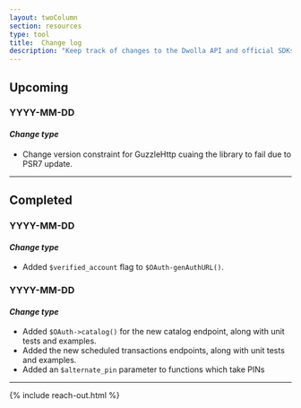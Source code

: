 ```yaml
---
layout: twoColumn
section: resources
type: tool
title:  Change log
description: "Keep track of changes to the Dwolla API and official SDKs."
---
```


<section class="change-log">
<h1>Upcoming</h1>
<h3>YYYY-MM-DD</h3>
<h4><em>Change type</em></h4>
<ul class="bullet">
    <li>Change version constraint for GuzzleHttp cuaing the library to fail due to PSR7 update.</li>
</ul>
<hr>
<h1>Completed</h1>
<h3>YYYY-MM-DD</h3>
<h4><em>Change type</em></h4>
<ul class="bullet">
    <li>Added <code>$verified_account</code> flag to <code>$OAuth-genAuthURL()</code>.</li>
</ul>
<h3>YYYY-MM-DD</h3>
<h4><em>Change type</em></h4>
<ul class="bullet">
    <li>Added <code>$OAuth-&gt;catalog()</code> for the new catalog endpoint, along with unit tests and examples.</li>
    <li>Added the new scheduled transactions endpoints, along with unit tests and examples.</li>
    <li>Added an <code>$alternate_pin</code> parameter to functions which take PINs</li>
</ul>
<hr>
</section>

{% include reach-out.html %}